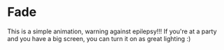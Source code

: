 # Fade
This is a simple animation, warning against epilepsy!!!
If you're at a party and you have a big screen, you can turn it on as great lighting :)
